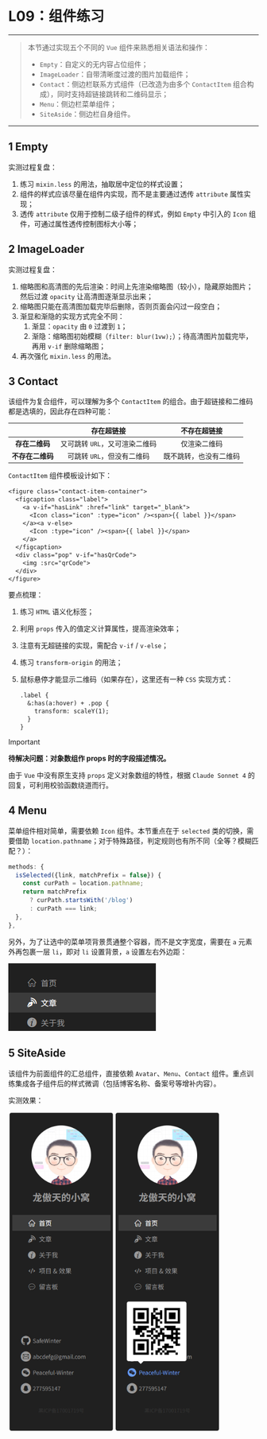 # L09：组件练习

---

> 本节通过实现五个不同的 `Vue` 组件来熟悉相关语法和操作：
>
> - `Empty`：自定义的无内容占位组件；
> - `ImageLoader`：自带清晰度过渡的图片加载组件；
> - `Contact`：侧边栏联系方式组件（已改造为由多个 `ContactItem` 组合构成），同时支持超链接跳转和二维码显示；
> - `Menu`：侧边栏菜单组件；
> - `SiteAside`：侧边栏自身组件。

---

## 1 Empty

实测过程复盘：

1. 练习 `mixin.less` 的用法，抽取居中定位的样式设置；
2. 组件的样式应该尽量在组件内实现，而不是主要通过透传 `attribute` 属性实现；
3. 透传 `attribute` 仅用于控制二级子组件的样式，例如 `Empty` 中引入的 `Icon` 组件，可通过属性透传控制图标大小等；



## 2 ImageLoader

实测过程复盘：

1. 缩略图和高清图的先后渲染：时间上先渲染缩略图（较小），隐藏原始图片；然后过渡 `opacity` 让高清图逐渐显示出来；
2. 缩略图只能在高清图加载完毕后删除，否则页面会闪过一段空白；
3. 渐显和渐隐的实现方式完全不同：
   1. 渐显：`opacity` 由 `0` 过渡到 `1`；
   2. 渐隐：缩略图初始模糊（`filter: blur(1vw);`）；待高清图片加载完毕，再用 `v-if` 删除缩略图；
4. 再次强化 `mixin.less` 的用法。



## 3 Contact

该组件为复合组件，可以理解为多个 `ContactItem` 的组合。由于超链接和二维码都是选填的，因此存在四种可能：

|                  |         **存在超链接**         |    **不存在超链接**    |
| :--------------: | :----------------------------: | :--------------------: |
|  **存在二维码**  | 又可跳转 `URL`，又可渲染二维码 |      仅渲染二维码      |
| **不存在二维码** |   可跳转 `URL`，但没有二维码   | 既不跳转，也没有二维码 |

`ContactItem` 组件模板设计如下：

```vue
<figure class="contact-item-container">
  <figcaption class="label">
    <a v-if="hasLink" :href="link" target="_blank">
      <Icon class="icon" :type="icon" /><span>{{ label }}</span>
    </a><a v-else>
      <Icon :type="icon" /><span>{{ label }}</span>
    </a>
  </figcaption>
  <div class="pop" v-if="hasQrCode">
    <img :src="qrCode">
  </div>
</figure>
```

要点梳理：

1. 练习 `HTML` 语义化标签；

2. 利用 `props` 传入的值定义计算属性，提高渲染效率；

3. 注意有无超链接的实现，需配合 `v-if` / `v-else`；

4. 练习 `transform-origin` 的用法；

5. 鼠标悬停才能显示二维码（如果存在），这里还有一种 `CSS` 实现方式：

   ```less
   .label {
     &:has(a:hover) + .pop {
       transform: scaleY(1);
     }
   }
   ```

> [!important]
>
> **待解决问题：对象数组作 props 时的字段描述情况。**
>
> 由于 `Vue` 中没有原生支持 `props` 定义对象数组的特性，根据 `Claude Sonnet 4` 的回复，可利用校验函数绕道而行。



## 4 Menu

菜单组件相对简单，需要依赖 `Icon` 组件。本节重点在于 `selected` 类的切换，需要借助 `location.pathname`；对于特殊路径，判定规则也有所不同（全等？模糊匹配？）：

```js
methods: {
  isSelected({link, matchPrefix = false}) {
    const curPath = location.pathname;
    return matchPrefix
      ? curPath.startsWith('/blog')
      : curPath === link;      
  },
},
```

另外，为了让选中的菜单项背景贯通整个容器，而不是文字宽度，需要在 `a` 元素外再包裹一层 `li`，即对 `li` 设置背景，`a` 设置左右外边距：

![](../assets/9.7.png)



## 5 SiteAside

该组件为前面组件的汇总组件，直接依赖 `Avatar`、`Menu`、`Contact` 组件。重点训练集成各子组件后的样式微调（包括博客名称、备案号等增补内容）。

实测效果：

<img src="../assets/9.8.png" style="zoom:80%;" />
